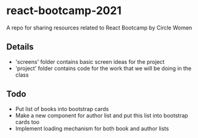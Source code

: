 # react-bootcamp-2021
A repo for sharing resources related to React Bootcamp by Circle Women

## Details

- 'screens' folder contains basic screen ideas for the project
- 'project' folder contains code for the work that we will be doing in the class

## Todo

- Put list of books into bootstrap cards
- Make a new component for author list and put this list into bootstrap cards too
- Implement loading mechanism for both book and author lists
